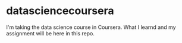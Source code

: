 # datasciencecoursera

I'm taking the data science course in Coursera.
What I learnd and my assignment will be here in this repo.
